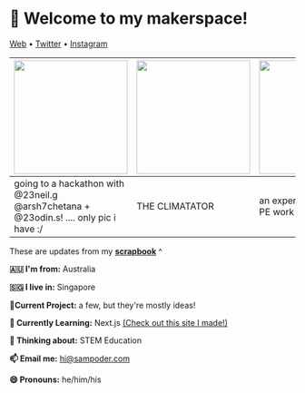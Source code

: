 <h1 align="left">👋 Welcome to my makerspace!</h3>

<p align="left">
  <a href="https://sampoder.com">Web</a> •
  <a href="https://twitter.com/sam_poder">Twitter</a> •
  <a href="https://instagram.com/sam_poder">Instagram</a>
</p>

  
  
  
  
  <!--- START_SCRAPBOOK_WIDGET --->
  | <img src ="https://dl.airtable.com/.attachments/9fc62ead100374880b8605aa7ce4d5f6/d1bd3683/image_from_ios.jpg" height="200px">  |  <img src ="https://dl.airtable.com/.attachments/6b1a34d149a2be80fd4e1ac3f3563903/40c48f1c/20210115_134151.jpg" height="200px"> | <img src ="https://dl.airtable.com/.attachments/ea2d13bb0aa2a308a44c371f36c9762f/778d3f8e/pe_fitness_work_2021.mp4" height="200px"> |
|---|---|---|
| going to a hackathon with @23neil.g @arsh7chetana + @23odin.s! .... only pic i have :/ | THE CLIMATATOR  | an experiment in doing my PE work on procreate!   |
  <!--- END_SCRAPBOOK_WIDGET --->
  
  
  
  
  
  These are updates from my [**scrapbook**](https://scrapbook.hackclub.com/sampoder) ^
  
**🇦🇺 I'm from:** Australia

**🇸🇬 I live in:** Singapore

**🔭Current Project:** a few, but they're mostly ideas!
  
**🌱 Currently Learning:** Next.js [(Check out this site I made!)](http://summer.hackclub.com)

**🤔 Thinking about:** STEM Education

**📫 Email me:** hi@sampoder.com

**😄 Pronouns:** he/him/his


